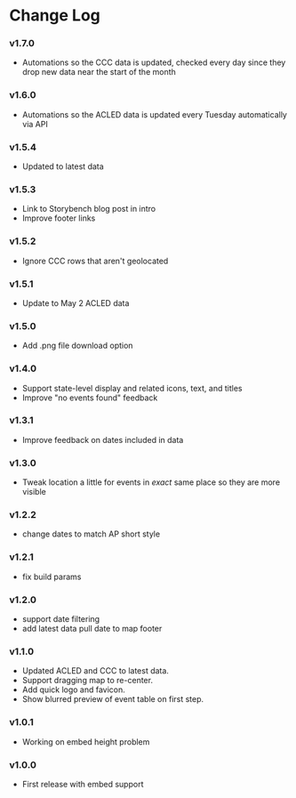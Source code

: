 Change Log
==========

### v1.7.0

 * Automations so the CCC data is updated, checked every day since they drop new data near the start of the month

### v1.6.0

 * Automations so the ACLED data is updated every Tuesday automatically via API

### v1.5.4

 * Updated to latest data

### v1.5.3

 * Link to Storybench blog post in intro
 * Improve footer links

### v1.5.2

 * Ignore CCC rows that aren't geolocated

### v1.5.1

 * Update to May 2 ACLED data

### v1.5.0

 * Add .png file download option

### v1.4.0

 * Support state-level display and related icons, text, and titles
 * Improve "no events found" feedback

### v1.3.1

 * Improve feedback on dates included in data

### v1.3.0

 * Tweak location a little for events in _exact_ same place so they are more visible

### v1.2.2

 * change dates to match AP short style

### v1.2.1

 * fix build params

### v1.2.0

 * support date filtering
 * add latest data pull date to map footer

### v1.1.0

 * Updated ACLED and CCC to latest data.
 * Support dragging map to re-center.
 * Add quick logo and favicon.
 * Show blurred preview of event table on first step.

### v1.0.1

 * Working on embed height problem

### v1.0.0

 * First release with embed support

